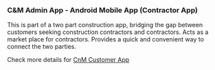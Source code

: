 ### C&M Admin App - Android Mobile App (Contractor App)
This is part of a two part construction app, bridging the gap between customers seeking construction contractors and contractors. Acts as a market place for contractors.
Provides a quick and convenient way to connect the two parties.


Check more details for [CnM Customer App](https://github.com/brayomugo15/CnM)




